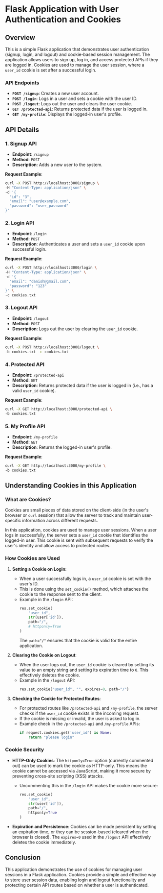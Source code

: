 
# Flask Application with User Authentication and Cookies

## Overview

This is a simple Flask application that demonstrates user authentication (signup, login, and logout) and cookie-based session management. The application allows users to sign up, log in, and access protected APIs if they are logged in. Cookies are used to manage the user session, where a `user_id` cookie is set after a successful login.

### API Endpoints

- **`POST /signup`**: Creates a new user account.
- **`POST /login`**: Logs in a user and sets a cookie with the user ID.
- **`POST /logout`**: Logs out the user and clears the user cookie.
- **`GET /protected-api`**: Returns protected data if the user is logged in.
- **`GET /my-profile`**: Displays the logged-in user's profile.

## API Details

### 1. Signup API

- **Endpoint**: `/signup`
- **Method**: `POST`
- **Description**: Adds a new user to the system.

**Request Example**:

```bash
curl -X POST http://localhost:3000/signup \
-H "Content-Type: application/json" \
-d '{
  "id": "3",
  "email": "user@example.com",
  "password": "user_password"
}'
```

### 2. Login API

- **Endpoint**: `/login`
- **Method**: `POST`
- **Description**: Authenticates a user and sets a `user_id` cookie upon successful login.

**Request Example**:

```bash
curl -X POST http://localhost:3000/login \
-H "Content-Type: application/json" \
-d '{
  "email": "danish@gmail.com",
  "password": "123"
}' \
-c cookies.txt
```

### 3. Logout API

- **Endpoint**: `/logout`
- **Method**: `POST`
- **Description**: Logs out the user by clearing the `user_id` cookie.

**Request Example**:

```bash
curl -X POST http://localhost:3000/logout \
-b cookies.txt -c cookies.txt
```

### 4. Protected API

- **Endpoint**: `/protected-api`
- **Method**: `GET`
- **Description**: Returns protected data if the user is logged in (i.e., has a valid `user_id` cookie).

**Request Example**:

```bash
curl -X GET http://localhost:3000/protected-api \
-b cookies.txt
```

### 5. My Profile API

- **Endpoint**: `/my-profile`
- **Method**: `GET`
- **Description**: Returns the logged-in user's profile.

**Request Example**:

```bash
curl -X GET http://localhost:3000/my-profile \
-b cookies.txt
```

## Understanding Cookies in this Application

### What are Cookies?

Cookies are small pieces of data stored on the client-side (in the user's browser or `curl` session) that allow the server to track and maintain user-specific information across different requests.

In this application, cookies are used to manage user sessions. When a user logs in successfully, the server sets a `user_id` cookie that identifies the logged-in user. This cookie is sent with subsequent requests to verify the user's identity and allow access to protected routes.

### How Cookies are Used

1. **Setting a Cookie on Login**:
   - When a user successfully logs in, a `user_id` cookie is set with the user's ID.
   - This is done using the `set_cookie()` method, which attaches the cookie to the response sent to the client.
   - Example in the `/login` API:
     ```python
     res.set_cookie(
         "user_id",
         str(user['id']),
         path="/",
         # httponly=True
     )
     ```
     The `path="/"` ensures that the cookie is valid for the entire application.

2. **Clearing the Cookie on Logout**:
   - When the user logs out, the `user_id` cookie is cleared by setting its value to an empty string and setting its expiration time to `0`. This effectively deletes the cookie.
   - Example in the `/logout` API:
     ```python
     res.set_cookie("user_id", "", expires=0, path="/")
     ```

3. **Checking the Cookie for Protected Routes**:
   - For protected routes like `/protected-api` and `/my-profile`, the server checks if the `user_id` cookie exists in the incoming request.
   - If the cookie is missing or invalid, the user is asked to log in.
   - Example check in the `/protected-api` and `/my-profile` APIs:
     ```python
     if request.cookies.get('user_id') is None:
         return "please login"
     ```

### Cookie Security

- **HTTP-Only Cookies**: The `httponly=True` option (currently commented out) can be used to mark the cookie as HTTP-only. This means the cookie cannot be accessed via JavaScript, making it more secure by preventing cross-site scripting (XSS) attacks.
  - Uncommenting this in the `/login` API makes the cookie more secure:
    ```python
    res.set_cookie(
        "user_id",
        str(user['id']),
        path="/",
        httponly=True
    )
    ```

- **Expiration and Persistence**: Cookies can be made persistent by setting an expiration time, or they can be session-based (cleared when the browser is closed). The `expires=0` used in the `/logout` API effectively deletes the cookie immediately.

## Conclusion

This application demonstrates the use of cookies for managing user sessions in a Flask application. Cookies provide a simple and effective way to store user session data, enabling login and logout functionality and protecting certain API routes based on whether a user is authenticated.
